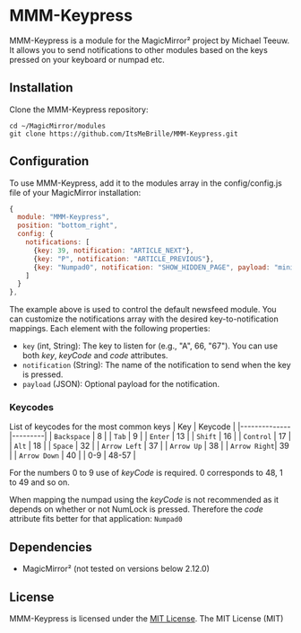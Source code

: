 # MMM-Keypress
MMM-Keypress is a module for the MagicMirror² project by Michael Teeuw. It allows you to send notifications to other modules based on the keys pressed on your keyboard or numpad etc.

## Installation
Clone the MMM-Keypress repository:
```shell
cd ~/MagicMirror/modules
git clone https://github.com/ItsMeBrille/MMM-Keypress.git
```

## Configuration
To use MMM-Keypress, add it to the modules array in the config/config.js file of your MagicMirror installation:
```js
{
  module: "MMM-Keypress",
  position: "bottom_right",
  config: {
    notifications: [
      {key: 39, notification: "ARTICLE_NEXT"},
      {key: "P", notification: "ARTICLE_PREVIOUS"},
      {key: "Numpad0", notification: "SHOW_HIDDEN_PAGE", payload: "minimal"}
    ]
  }
},
```
The example above is used to control the default newsfeed module. You can customize the notifications array with the desired key-to-notification mappings. Each element with the following properties:

* `key` (int, String): The key to listen for (e.g., "A", 66, "67"). You can use both *key*, *keyCode* and *code* attributes.
* `notification` (String): The name of the notification to send when the key is pressed.
* `payload` (JSON): Optional payload for the notification. 

### Keycodes
List of keycodes for the most common keys
| Key          | Keycode |
|--------------|---------|
| `Backspace`  | 8       |
| `Tab`        | 9       |
| `Enter`      | 13      |
| `Shift`      | 16      |
| `Control`    | 17      |
| `Alt`        | 18      |
| `Space`      | 32      |
| `Arrow Left` | 37      |
| `Arrow Up`   | 38      |
| `Arrow Right`| 39      |
| `Arrow Down` | 40      |
| 0-9          | 48-57   |

For the numbers 0 to 9 use of *keyCode* is required. 0 corresponds to 48, 1 to 49 and so on.

When mapping the numpad using the *keyCode* is not recommended as it depends on whether or not NumLock is pressed. Therefore the *code* attribute fits better for that application: `Numpad0`

## Dependencies
* MagicMirror² (not tested on versions below 2.12.0)

## License
MMM-Keypress is licensed under the [MIT License](LICENSE).
The MIT License (MIT)